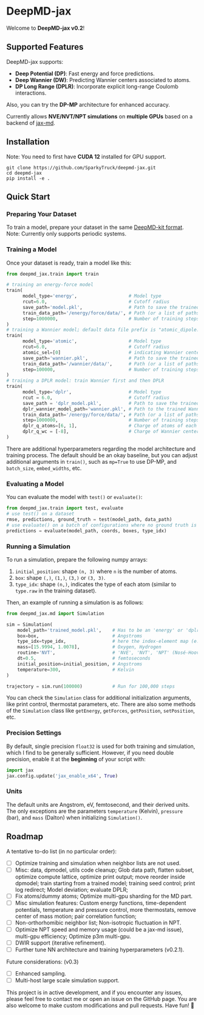 # DeepMD-jax

Welcome to **DeepMD-jax v0.2**!

## Supported Features
DeepMD-jax supports:
- **Deep Potential (DP)**: Fast energy and force predictions.
- **Deep Wannier (DW)**: Predicting Wannier centers associated to atoms.
- **DP Long Range (DPLR)**: Incorporate explicit long-range Coulomb interactions.

Also, you can try the **DP-MP** architecture for enhanced accuracy.

Currently allows **NVE/NVT/NPT simulations** on **multiple GPUs** based on a backend of [jax-md](https://github.com/jax-md/jax-md).

## Installation
Note: You need to first have **CUDA 12** installed for GPU support.
```
git clone https://github.com/SparkyTruck/deepmd-jax.git
cd deepmd-jax
pip install -e .
```


## Quick Start

### Preparing Your Dataset
To train a model, prepare your dataset in the same [DeepMD-kit format](https://docs.deepmodeling.com/projects/deepmd/en/r2/data/system.html). Note: Currently only supports periodic systems.


### Training a Model
Once your dataset is ready, train a model like this:

```python
from deepmd_jax.train import train

# training an energy-force model
train(
      model_type='energy',                   # Model type
      rcut=6.0,                              # Cutoff radius
      save_path='model.pkl',                 # Path to save the trained model
      train_data_path='/energy/force/data/', # Path (or a list of paths) to the training dataset
      step=1000000,                          # Number of training steps
)
# training a Wannier model; default data file prefix is "atomic_dipole.npy"
train(
      model_type='atomic',                   # Model type
      rcut=6.0,                              # Cutoff radius
      atomic_sel=[0]                         # indicating Wannier centers are associated to atoms of type 0
      save_path='wannier.pkl',               # Path to save the trained model
      train_data_path='/wannier/data/',      # Path (or a list of paths) to the training dataset
      step=100000,                           # Number of training steps
)
# training a DPLR model: train Wannier first and then DPLR
train(
      model_type='dplr',                     # Model type
      rcut = 6.0,                            # Cutoff radius
      save_path = 'dplr_model.pkl',          # Path to save the trained model
      dplr_wannier_model_path='wannier.pkl', # Path to the trained Wannier model
      train_data_path='/energy/force/data/', # Path (or a list of paths) to the training dataset
      step=1000000,                          # Number of training steps
      dplr_q_atoms=[6, 1],                   # Charge of atoms of each type
      dplr_q_wc = [-8],                      # Charge of Wannier centers of each atomic_sel type
)
```

There are additional hyperparameters regarding the model architecture and training process. The default should be an okay baseline, but you can adjust additional arguments in `train()`, such as `mp=True` to use DP-MP, and `batch_size`, `embed_widths`, etc.

### Evaluating a Model

You can evaluate the model with `test()` or `evaluate()`:
```python
from deepmd_jax.train import test, evaluate
# use test() on a dataset
rmse, predictions, ground_truth = test(model_path, data_path)
# use evaluate() on a batch of configurations where no ground truth is needed
predictions = evaluate(model_path, coords, boxes, type_idx)
```

### Running a Simulation

To run a simulation, prepare the following numpy arrays:

1. `initial_position`: shape `(n, 3)` where `n` is the number of atoms.
2. `box`: shape `(,)`, `(1,)`, `(3,)` or `(3, 3)`.
3. `type_idx`: shape `(n,)`, indicates the type of each atom (similar to `type.raw` in the training dataset).

Then, an example of running a simulation is as follows:

```python
from deepmd_jax.md import Simulation

sim = Simulation(
    model_path='trained_model.pkl',    # Has to be an 'energy' or 'dplr' model
    box=box,                           # Angstroms
    type_idx=type_idx,                 # here the index-element map (e.g. 0-Oxygen, 1-Hydrogen) must match the dataset used to train the model
    mass=[15.9994, 1.0078],            # Oxygen, Hydrogen
    routine='NVT',                     # 'NVE', 'NVT', 'NPT' (Nosé-Hoover)
    dt=0.5,                            # femtoseconds
    initial_position=initial_position, # Angstroms
    temperature=300,                   # Kelvin
)

trajectory = sim.run(100000)           # Run for 100,000 steps
```

You can check the `Simulation` class for additional initialization arguments, like print control, thermostat parameters, etc. There are also some methods of the `Simulation` class like `getEnergy`, `getForces`, `getPosition`, `setPosition`, etc.

### Precision Settings

By default, single precision `float32` is used for both training and simulation, which I find to be generally sufficient. However, if you need double precision, enable it at the **beginning** of your script with:

```python
import jax
jax.config.update('jax_enable_x64', True)
```

### Units

The default units are Angstrom, eV, femtosecond, and their derived units. The only exceptions are the parameters `temperature` (Kelvin), `pressure` (bar), and `mass` (Dalton) when initializing `Simulation()`.

## Roadmap

A tentative to-do list (in no particular order):
- [ ] Optimize training and simulation when neighbor lists are not used.
- [ ] Misc: data, dpmodel, utils code cleanup; Glob data path, flatten subset, optimize compute lattice, optimize print output; move reorder inside dpmodel; train starting from a trained model; training seed control; print log redirect; Model deviation; evaluate DPLR; 
- [ ] Fix atoms/dummy atoms; Optimize multi-gpu sharding for the MD part.
- [ ] Misc simulation features: Custom energy functions, time-dependent potentials, temperature and pressure control, more thermostats, remove center of mass motion; pair correlation function;
- [ ] Non-orthorhomibic neighbor list; Non-isotropic fluctuation in NPT.
- [ ] Optimize NPT speed and memory usage (could be a jax-md issue), multi-gpu efficiency; Optimize p3m multi-gpu.
- [ ] DWIR support (iterative refinement).
- [ ] Further tune NN architecture and training hyperparameters (v0.2.1).

Future considerations: (v0.3)
- [ ] Enhanced sampling. 
- [ ] Multi-host large scale simulation support.

This project is in active development, and if you encounter any issues, please feel free to contact me or open an issue on the GitHub page. You are also welcome to make custom modifications and pull requests. Have fun! 🚀

